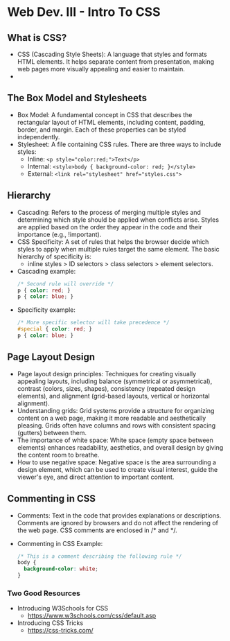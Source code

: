 # Web Dev. III - Intro To CSS

## What is CSS?

* CSS (Cascading Style Sheets): A language that styles and formats HTML elements. It helps separate content from presentation, making web pages more visually appealing and easier to maintain.
* 
## The Box Model and Stylesheets

* Box Model: A fundamental concept in CSS that describes the rectangular layout of HTML elements, including content, padding, border, and margin. Each of these properties can be styled independently.
* Stylesheet: A file containing CSS rules. There are three ways to include styles:
    * Inline: `<p style="color:red;">Text</p>`
    * Internal: `<style>body { background-color: red; }</style>`
    * External: `<link rel="stylesheet" href="styles.css">`

## Hierarchy

* Cascading: Refers to the process of merging multiple styles and determining which style should be applied when conflicts arise. Styles are applied based on the order they appear in the code and their importance (e.g., !important).
* CSS Specificity: A set of rules that helps the browser decide which styles to apply when multiple rules target the same element. The basic hierarchy of specificity is: 
  * inline styles > ID selectors > class selectors > element selectors.
* Cascading example:
    ```css
    /* Second rule will override */
    p { color: red; }
    p { color: blue; }
    ```
* Specificity example:
    ```css
    /* More specific selector will take precedence */
    #special { color: red; }
    p { color: blue; }
    ```

## Page Layout Design

* Page layout design principles: Techniques for creating visually appealing layouts, including balance (symmetrical or asymmetrical), contrast (colors, sizes, shapes), consistency (repeated design elements), and alignment (grid-based layouts, vertical or horizontal alignment).
* Understanding grids: Grid systems provide a structure for organizing content on a web page, making it more readable and aesthetically pleasing. Grids often have columns and rows with consistent spacing (gutters) between them.
* The importance of white space: White space (empty space between elements) enhances readability, aesthetics, and overall design by giving the content room to breathe.
* How to use negative space: Negative space is the area surrounding a design element, which can be used to create visual interest, guide the viewer's eye, and direct attention to important content.

## Commenting in CSS

* Comments: Text in the code that provides explanations or descriptions. Comments are ignored by browsers and do not affect the rendering of the web page. CSS comments are enclosed in /* and */.

* Commenting in CSS Example:
    ```css
    /* This is a comment describing the following rule */
    body {
      background-color: white;
    }
    ```

### Two Good Resources
* Introducing W3Schools for CSS
  * https://www.w3schools.com/css/default.asp
* Introducing CSS Tricks
  * https://css-tricks.com/